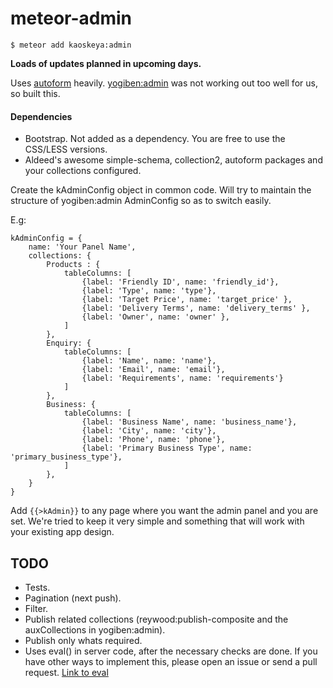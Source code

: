 # meteor-admin
`$ meteor add kaoskeya:admin`

**Loads of updates planned in upcoming days.**

Uses [autoform](https://github.com/aldeed/meteor-autoform) heavily.
[yogiben:admin](https://github.com/yogiben/meteor-admin) was not working out too well for us, so built this.

#### Dependencies ####

* Bootstrap. Not added as a dependency. You are free to use the CSS/LESS versions.
* Aldeed's awesome simple-schema, collection2, autoform packages and your collections configured.

Create the kAdminConfig object in common code.
Will try to maintain the structure of yogiben:admin AdminConfig so as to switch easily.

E.g:

```
kAdminConfig = {
	name: 'Your Panel Name',
	collections: {
		Products : {
			tableColumns: [
				{label: 'Friendly ID', name: 'friendly_id'},
				{label: 'Type', name: 'type'},
				{label: 'Target Price', name: 'target_price' },
				{label: 'Delivery Terms', name: 'delivery_terms' },
				{label: 'Owner', name: 'owner' },
			]
		},
		Enquiry: {
			tableColumns: [
				{label: 'Name', name: 'name'},
				{label: 'Email', name: 'email'},
				{label: 'Requirements', name: 'requirements'}
			]
		},
		Business: {
			tableColumns: [
				{label: 'Business Name', name: 'business_name'},
				{label: 'City', name: 'city'},
				{label: 'Phone', name: 'phone'},
				{label: 'Primary Business Type', name: 'primary_business_type'},
			]
		},
	}
}
```
Add `{{>kAdmin}}` to any page where you want the admin panel and you are set. We're tried to keep it very simple and something that will work with your existing app design.

## TODO ##
* Tests.
* Pagination (next push).
* Filter.
* Publish related collections (reywood:publish-composite and the auxCollections in yogiben:admin).
* Publish only whats required.
* Uses eval() in server code, after the necessary checks are done. If you have other ways to implement this, please open an issue or send a pull request. [Link to eval](https://github.com/kaoskeya/meteor-admin/blob/master/server/publish.js#L8-10)
